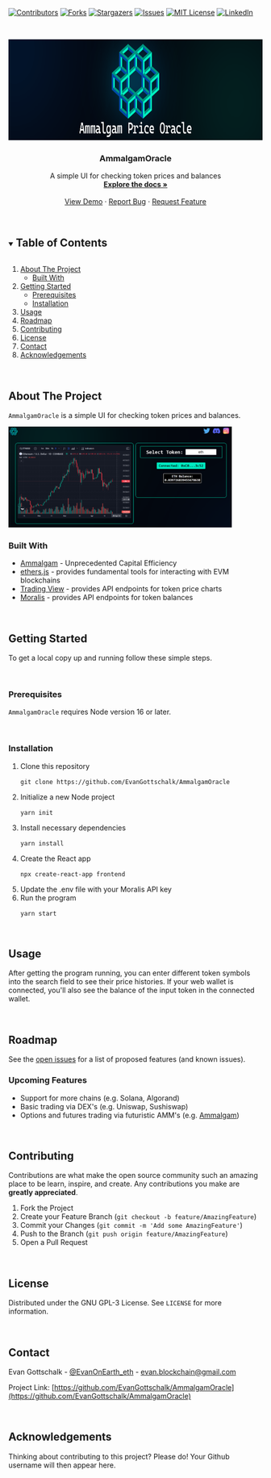 <!--
*** Do a search and replace for the following:
*** EvanGottschalk, AmmalgamOracle, EvanOnEarth_eth, evan.blockchain@gmail.com, simple UI for checking token prices and balances
-->

<!-- PROJECT SHIELDS -->
<!--
*** I'm using markdown "reference style" links for readability.
*** Reference links are enclosed in brackets [ ] instead of parentheses ( ).
*** See the bottom of this document for the declaration of the reference variables
*** for contributors-url, forks-url, etc. This is an optional, concise syntax you may use.
*** https://www.markdownguide.org/basic-syntax/#reference-style-links
-->
[![Contributors][contributors-shield]][contributors-url]
[![Forks][forks-shield]][forks-url]
[![Stargazers][stars-shield]][stars-url]
[![Issues][issues-shield]][issues-url]
[![MIT License][license-shield]][license-url]
[![LinkedIn][linkedin-shield]][linkedin-url]



<!-- PROJECT LOGO -->
<br />
<p align="center">
  <!--   <a href="https://github.com/EvanGottschalk/AmmalgamOracle">
    <img src="README_images/logo.png" alt="Logo" width="250" height="130">
  </a> -->
  <a href="https://github.com/EvanGottschalk/AmmalgamOracle">
    <img src="README_images/banner.png" alt="AmmalgamOracle" height="200">
  </a>

  <h3 align="center">AmmalgamOracle</h3>

  <p align="center">
    A simple UI for checking token prices and balances
    <br />
    <a href="https://github.com/EvanGottschalk/AmmalgamOracle"><strong>Explore the docs »</strong></a>
    <br />
    <br />
    <a href="https://github.com/EvanGottschalk/AmmalgamOracle">View Demo</a>
    ·
    <a href="https://github.com/EvanGottschalk/AmmalgamOracle/issues">Report Bug</a>
    ·
    <a href="https://github.com/EvanGottschalk/AmmalgamOracle/issues">Request Feature</a>
  </p>
</p>




<br>





<!-- TABLE OF CONTENTS -->
<details open="open">
  <summary><h2 style="display: inline-block">Table of Contents</h2></summary>
  <ol>
    <li>
      <a href="#about-the-project">About The Project</a>
      <ul>
        <li><a href="#built-with">Built With</a></li>
      </ul>
    </li>
    <li>
      <a href="#getting-started">Getting Started</a>
      <ul>
        <li><a href="#prerequisites">Prerequisites</a></li>
        <li><a href="#installation">Installation</a></li>
      </ul>
    </li>
    <li><a href="#usage">Usage</a></li>
    <li><a href="#roadmap">Roadmap</a></li>
    <li><a href="#contributing">Contributing</a></li>
    <li><a href="#license">License</a></li>
    <li><a href="#contact">Contact</a></li>
    <li><a href="#acknowledgements">Acknowledgements</a></li>
  </ol>
</details>





<br>






<!-- ABOUT THE PROJECT -->
## About The Project

`AmmalgamOracle` is a simple UI for checking token prices and balances.



<a href="https://github.com/EvanGottschalk/AmmalgamOracle">
  <img src="README_images/screenshot.png" alt="AmmalgamOracle in action" height="200">
</a>


<br>






### Built With

* [Ammalgam](https://ammalgam.xyz/) - Unprecedented Capital Efficiency
* [ethers.js](https://docs.ethers.org/v5/) - provides fundamental tools for interacting with EVM blockchains
* [Trading View](https://tradingview.com) - provides API endpoints for token price charts
* [Moralis](https://moralis.io/) - provides API endpoints for token balances






<br>







<!-- GETTING STARTED -->
## Getting Started

To get a local copy up and running follow these simple steps.




<br>





### Prerequisites

`AmmalgamOracle` requires Node version 16 or later.




<br>





### Installation

1. Clone this repository
   ```
   git clone https://github.com/EvanGottschalk/AmmalgamOracle
   ```
2. Initialize a new Node project
   ```
   yarn init
   ```
3. Install necessary dependencies
   ```
   yarn install
   ```
4. Create the React app
   ```
   npx create-react-app frontend
   ```
5. Update the .env file with your Moralis API key
6. Run the program
   ```
   yarn start
   ```




<br>





<!-- USAGE EXAMPLES -->
## Usage

After getting the program running, you can enter different token symbols into the search field to see their price histories. If your web wallet is connected, you'll also see the balance of the input token in the connected wallet.




<br>





<!-- ROADMAP -->
## Roadmap

See the [open issues](https://github.com/EvanGottschalk/AmmalgamOracle/issues) for a list of proposed features (and known issues).

### Upcoming Features

* Support for more chains (e.g. Solana, Algorand)
* Basic trading via DEX's (e.g. Uniswap, Sushiswap)
* Options and futures trading via futuristic AMM's (e.g. [Ammalgam](https://ammalgam.xyz/))



<br>





<!-- CONTRIBUTING -->
## Contributing

Contributions are what make the open source community such an amazing place to be learn, inspire, and create. Any contributions you make are **greatly appreciated**.

1. Fork the Project
2. Create your Feature Branch (`git checkout -b feature/AmazingFeature`)
3. Commit your Changes (`git commit -m 'Add some AmazingFeature'`)
4. Push to the Branch (`git push origin feature/AmazingFeature`)
5. Open a Pull Request





<br>






<!-- LICENSE -->
## License

Distributed under the GNU GPL-3 License. See `LICENSE` for more information.





<br>






<!-- CONTACT -->
## Contact

Evan Gottschalk - [@EvanOnEarth_eth](https://twitter.com/EvanOnEarth_eth) - evan.blockchain@gmail.com

Project Link: [https://github.com/EvanGottschalk/AmmalgamOracle](https://github.com/EvanGottschalk/AmmalgamOracle)





<br>






<!-- ACKNOWLEDGEMENTS -->
## Acknowledgements

Thinking about contributing to this project? Please do! Your Github username will then appear here.





<!-- MARKDOWN LINKS & IMAGES -->
<!-- https://www.markdownguide.org/basic-syntax/#reference-style-links -->
[contributors-shield]: https://img.shields.io/github/contributors/EvanGottschalk/AmmalgamOracle.svg?style=for-the-badge
[contributors-url]: https://github.com/EvanGottschalk/AmmalgamOracle/graphs/contributors
[forks-shield]: https://img.shields.io/github/forks/EvanGottschalk/AmmalgamOracle.svg?style=for-the-badge
[forks-url]: https://github.com/EvanGottschalk/AmmalgamOracle/network/members
[stars-shield]: https://img.shields.io/github/stars/EvanGottschalk/AmmalgamOracle.svg?style=for-the-badge
[stars-url]: https://github.com/EvanGottschalk/AmmalgamOracle/stargazers
[issues-shield]: https://img.shields.io/github/issues/EvanGottschalk/AmmalgamOracle.svg?style=for-the-badge
[issues-url]: https://github.com/EvanGottschalk/AmmalgamOracle/issues
[license-shield]: https://img.shields.io/github/license/EvanGottschalk/AmmalgamOracle.svg?style=for-the-badge
[license-url]: https://github.com/EvanGottschalk/AmmalgamOracle/blob/master/LICENSE.txt
[linkedin-shield]: https://img.shields.io/badge/-LinkedIn-black.svg?style=for-the-badge&logo=linkedin&colorB=555
[linkedin-url]: https://linkedin.com/in/EvanGottschalk
